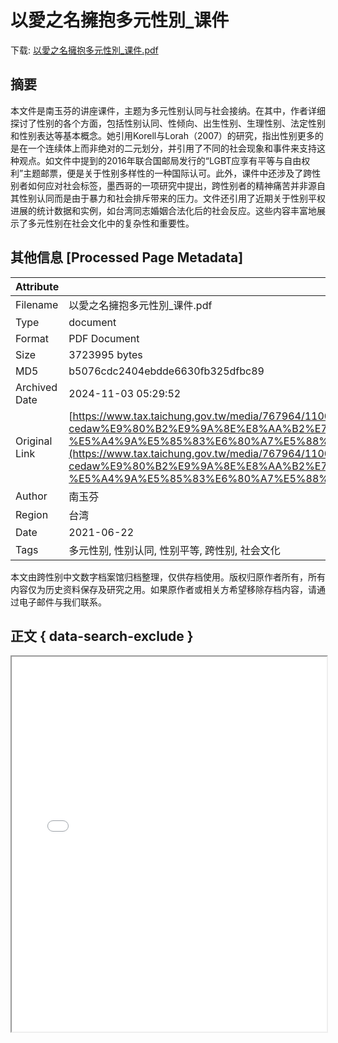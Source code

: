 # 以愛之名擁抱多元性別_课件

<!-- tcd_download_link -->
下载: [以愛之名擁抱多元性別_课件.pdf](以愛之名擁抱多元性別_课件.pdf)
<!-- tcd_download_link_end -->

## 摘要

<!-- tcd_abstract -->
本文件是南玉芬的讲座课件，主题为多元性别认同与社会接纳。在其中，作者详细探讨了性别的各个方面，包括性别认同、性倾向、出生性别、生理性别、法定性别和性别表达等基本概念。她引用Korell与Lorah（2007）的研究，指出性别更多的是在一个连续体上而非绝对的二元划分，并引用了不同的社会现象和事件来支持这种观点。如文件中提到的2016年联合国邮局发行的“LGBT应享有平等与自由权利”主题邮票，便是关于性别多样性的一种国际认可。此外，课件中还涉及了跨性别者如何应对社会标签，墨西哥的一项研究中提出，跨性别者的精神痛苦并非源自其性别认同而是由于暴力和社会排斥带来的压力。文件还引用了近期关于性别平权进展的统计数据和实例，如台湾同志婚姻合法化后的社会反应。这些内容丰富地展示了多元性别在社会文化中的复杂性和重要性。

<!-- tcd_abstract_end -->

## 其他信息 [Processed Page Metadata]

| Attribute       | Value                                  |
|-----------------|----------------------------------------|
| Filename        | 以愛之名擁抱多元性別_课件.pdf                             |
| Type            | document                                 |
| Format          | PDF Document                               |
| Size            | 3723995 bytes                           |
| MD5             | b5076cdc2404ebdde6630fb325dfbc89                                  |
| Archived Date   | 2024-11-03 05:29:52                             |
| Original Link   | [https://www.tax.taichung.gov.tw/media/767964/1100903-cedaw%E9%80%B2%E9%9A%8E%E8%AA%B2%E7%A8%8B-%E5%A4%9A%E5%85%83%E6%80%A7%E5%88%A5%E6%AC%8A%E7%9B%8A%E7%B0%A1%E5%A0%B1.pdf](https://www.tax.taichung.gov.tw/media/767964/1100903-cedaw%E9%80%B2%E9%9A%8E%E8%AA%B2%E7%A8%8B-%E5%A4%9A%E5%85%83%E6%80%A7%E5%88%A5%E6%AC%8A%E7%9B%8A%E7%B0%A1%E5%A0%B1.pdf)                         |
| Author          | 南玉芬                               |
| Region          | 台湾                               |
| Date            | 2021-06-22                                 |
| Tags            | 多元性别, 性别认同, 性别平等, 跨性别, 社会文化                                 |

本文由跨性别中文数字档案馆归档整理，仅供存档使用。版权归原作者所有，所有内容仅为历史资料保存及研究之用。如果原作者或相关方希望移除存档内容，请通过电子邮件与我们联系。

## 正文 { data-search-exclude }

<!-- tcd_main_text -->
<iframe src="../以愛之名擁抱多元性別_课件.pdf" width="100%" height="600px">
    <p>无法显示PDF，请下载查看。</p>
</iframe>
<!-- tcd_main_text_end -->

